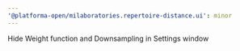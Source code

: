 ```yaml
---
'@platforma-open/milaboratories.repertoire-distance.ui': minor
---
```


Hide Weight function and Downsampling in Settings window
